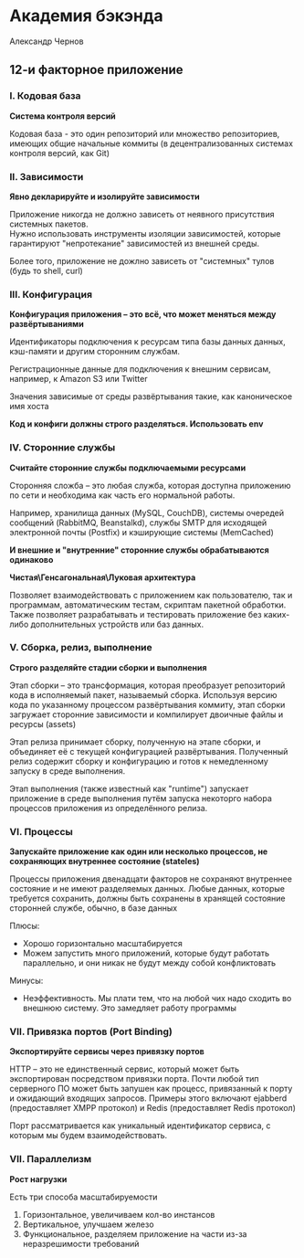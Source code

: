 # Академия бэкэнда
Александр Чернов

## 12-и факторное приложение 

### I. Кодовая база
**Система контроля версий**

Кодовая база - это один репозиторий или множество репозиториев, 
имеющих общие начальные коммиты (в децентрализованных системах контроля 
версий, как Git)

### II. Зависимости
**Явно декларируйте и изолируйте зависимости**

Приложение никогда не должно зависеть от неявного присутствия системных пакетов.  
Нужно использовать инструменты изоляции зависимостей, которые гарантируют 
"непротекание" зависимостей из внешней среды.

Более того, приложение не дожлно зависеть от "системных" тулов (будь то shell, curl) 

### III. Конфигурация
**Конфигурация приложения – это всё, что может меняться между развёртываниями**

Идентификаторы подключения к ресурсам типа базы данных данных, кэш-памяти и другим сторонним службам. 

Регистрационные данные для подключения к внешним сервисам, например, к Amazon S3 или Twitter

Значения зависимые от среды развёртывания такие, как каноническое имя хоста

**Код и конфиги должны строго разделяться. Использовать env** 

### IV. Сторонние службы
**Считайте сторонние службы подключаемыми ресурсами** 

Сторонняя сложба – это любая служба, которая доступна приложению по сети и необходима как часть его нормальной работы. 

Например, хранилища данных (MySQL, CouchDB), системы очередей сообщений (RabbitMQ, Beanstalkd), 
службы SMTP для исходящей электронной почты (Postfix) и кэширующие системы (MemCached)

**И внешние и "внутренние" сторонние службы обрабатываются одинаково**

**Чистая\Генсагональная\Луковая архитектура**

Позволяет взаимодействовать с приложением как пользователю, так и программам,
автоматическим тестам, скриптам пакетной обработки. Также позволяет разрабатывать
и тестировать приложение без каких-либо дополнительных устройств или баз данных.

### V. Сборка, релиз, выполнение
**Строго разделяйте стадии сборки и выполнения** 

Этап сборки – это трансформация, которая преобразует репозиторий кода в исполняемый пакет, называемый сборка.
Используя версию кода по указанному процессом развёртывания коммиту, этап сборки загружает сторонние зависимости и 
компилирует двоичные файлы и ресурсы (assets) 

Этап релиза принимает сборку, полученную на этапе сборки, и объединяет её с текущей 
конфигурацией развёртывания. Полученный релиз содержит сборку и конфигурацию и готов
к немедленному запуску в среде выполнения. 

Этап выполнения (также известный как "runtime") запускает приложение в среде выполнения путём 
запуска некоторго набора процессов приложения из определённого релиза. 

### VI. Процессы
**Запускайте приложение как один или несколько процессов, не сохраняющих внутреннее состояние (stateles)**

Процессы приложения двенадцати факторов не сохраняют внутреннее состояние и не имеют разделяемых данных. 
Любые данных, которые требуется сохранить, должны быть сохранены в хранящей состояние сторонней службе, обычно, в базе данных

Плюсы:
- Хорошо горизонтально масштабируется
- Можем запустить много приложений, которые будут работать параллельно, и они никак не будут между собой конфликтовать 

Минусы: 
- Неэффективность. Мы плати тем, что на любой чих надо сходить во внешнюю систему. Это замедляет работу программы  

### VII. Привязка портов (Port Binding)
**Экспортируйте сервисы через привязку портов**

HTTP – это не единственный сервис, который может быть экспортирован посредством привязки порта. 
Почти любой тип серверного ПО может быть запушен как процесс, привязанный к порту и ожидающий входящих
запросов. Примеры этого включают ejabberd (предоставляет XMPP протокол) и Redis (предоставляет Redis протокол) 

Порт рассматривается как уникальный идентификатор сервиса, с которым мы будем взаимодействовать. 


### VII. Параллелизм
**Рост нагрузки** 

Есть три способа масштабируемости

1. Горизонтальное, увеличиваем кол-во инстансов
2. Вертикальное, улучшаем железо
3. Функциональное, разделяем приложение на части из-за неразрешимости требований 

